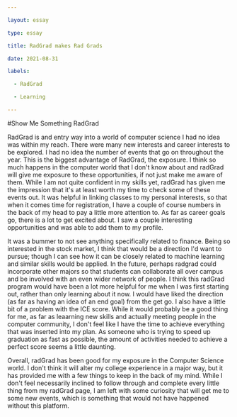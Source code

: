 ```yaml
---

layout: essay

type: essay

title: RadGrad makes Rad Grads

date: 2021-08-31

labels:

  - RadGrad

  - Learning

---
```


#Show Me Something RadGrad

RadGrad is and entry way into a world of computer science I had no idea was within my reach.  There were many new interests and career interests to be explored.  I had no idea the number of events that go on throughout the year.  This is the biggest advantage of RadGrad, the exposure.  I think so much happens in the computer world that I don't know about and radGrad will give me exposure to these opportunities, if not just make me aware of them.  While I am not quite confident in my skills yet, radGrad has given me the impression that it's at least worth my time to check some of these events out.  It was helpful in linking classes to my personal interests, so that when it comes time for registration, I have a couple of course numbers in the back of my head to pay a little more attention to.  As far as career goals go, there is a lot to get excited about.  I saw a couple interesting opportunities and was able to add them to my profile.  

It was a bummer to not see anything specifically related to finance.  Being so interested in the stock market, I think that would be a direction I'd want to pursue; though I can see how it can be closely related to machine learning and similar skills would be applied.  In the future, perhaps radgrad could incorporate other majors so that students can collaborate all over campus and be involved with an even wider network of people.  I think this radGrad program would have been a lot more helpful for me when I was first starting out, rather than only learning about it now.  I would have liked the direction (as far as having an idea of an end goal) from the get go.  I also have a little bit of a problem with the ICE score.  While it would probably be a good thing for me, as far as leaarning new skills and actually meeting people in the computer community, I don't feel like I have the time to achieve everything that was inserted into my plan.  As someone who is trying to speed up graduation as fast as possible, the amount of activities needed to achieve a perfect score seems a little daunting.

Overall, radGrad has been good for my exposure in the Computer Science world.  I don't think it will alter my college experience in a major way, but it has provided me with a few things to keep in the back of my mind.  While I don't feel necessarily inclined to follow through and complete every little thing from my radGrad page, I am left with some curiosity that will get me to some new events, which is something that would not have happened without this platform.

